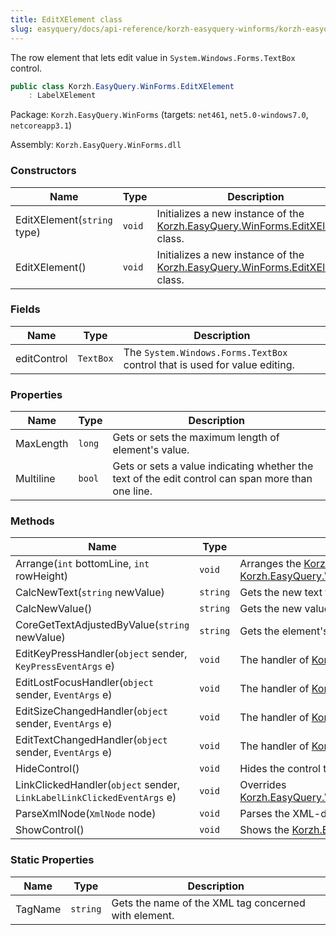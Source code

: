 ```yaml
---
title: EditXElement class
slug: easyquery/docs/api-reference/korzh-easyquery-winforms/korzh-easyquery-winforms-namespace/editxelement-class
---
```



The row element that lets edit value in `System.Windows.Forms.TextBox` control.
```csharp
public class Korzh.EasyQuery.WinForms.EditXElement
    : LabelXElement

```
Package: `Korzh.EasyQuery.WinForms` (targets: `net461`, `net5.0-windows7.0`, `netcoreapp3.1`)

Assembly: `Korzh.EasyQuery.WinForms.dll`

### Constructors

| Name | Type | Description | 
| --- | --- | --- | 
| EditXElement(`string` type) | `void` | Initializes a new instance of the [Korzh.EasyQuery.WinForms.EditXElement](/api-reference/korzh-easyquery-winforms/korzh-easyquery-winforms-namespace/editxelement-class) class. | 
| EditXElement() | `void` | Initializes a new instance of the [Korzh.EasyQuery.WinForms.EditXElement](/api-reference/korzh-easyquery-winforms/korzh-easyquery-winforms-namespace/editxelement-class) class. | 


### Fields

| Name | Type | Description | 
| --- | --- | --- | 
| editControl | `TextBox` | The `System.Windows.Forms.TextBox` control that is used for value editing. | 


### Properties

| Name | Type | Description | 
| --- | --- | --- | 
| MaxLength | `long` | Gets or sets the maximum length of element's value. | 
| Multiline | `bool` | Gets or sets a value indicating whether the text of the edit control can span more than one line. | 


### Methods

| Name | Type | Description | 
| --- | --- | --- | 
| Arrange(`int` bottomLine, `int` rowHeight) | `void` | Arranges the [Korzh.EasyQuery.WinForms.LabelXElement.ElementControl](/api-reference/korzh-easyquery-winforms/korzh-easyquery-winforms-namespace/labelxelement-class) on base panel.  Overrides [Korzh.EasyQuery.WinForms.LabelXElement.Arrange(System.Int32,System.Int32)](/api-reference/korzh-easyquery-winforms/korzh-easyquery-winforms-namespace/labelxelement-class). | 
| CalcNewText(`string` newValue) | `string` | Gets the new text from edit control | 
| CalcNewValue() | `string` | Gets the new value from edit control | 
| CoreGetTextAdjustedByValue(`string` newValue) | `string` | Gets the element's text according to its value.  This method can be overridden in inherited classes. | 
| EditKeyPressHandler(`object` sender, `KeyPressEventArgs` e) | `void` | The handler of [Korzh.EasyQuery.WinForms.EditXElement.editControl](/api-reference/korzh-easyquery-winforms/korzh-easyquery-winforms-namespace/editxelement-class)`System.Windows.Forms.Control.KeyPress` event. | 
| EditLostFocusHandler(`object` sender, `EventArgs` e) | `void` | The handler of [Korzh.EasyQuery.WinForms.EditXElement.editControl](/api-reference/korzh-easyquery-winforms/korzh-easyquery-winforms-namespace/editxelement-class)`System.Windows.Forms.Control.LostFocus` event. | 
| EditSizeChangedHandler(`object` sender, `EventArgs` e) | `void` | The handler of [Korzh.EasyQuery.WinForms.EditXElement.editControl](/api-reference/korzh-easyquery-winforms/korzh-easyquery-winforms-namespace/editxelement-class)`System.Windows.Forms.Control.SizeChanged` event. | 
| EditTextChangedHandler(`object` sender, `EventArgs` e) | `void` | The handler of [Korzh.EasyQuery.WinForms.EditXElement.editControl](/api-reference/korzh-easyquery-winforms/korzh-easyquery-winforms-namespace/editxelement-class)`System.Windows.Forms.Control.TextChanged` event. | 
| HideControl() | `void` | Hides the control that allows to edit the value. | 
| LinkClickedHandler(`object` sender, `LinkLabelLinkClickedEventArgs` e) | `void` | Overrides [Korzh.EasyQuery.WinForms.LabelXElement.LinkClickedHandler(System.Object,System.Windows.Forms.LinkLabelLinkClickedEventArgs)](/api-reference/korzh-easyquery-winforms/korzh-easyquery-winforms-namespace/labelxelement-class). | 
| ParseXmlNode(`XmlNode` node) | `void` | Parses the XML-description of element. | 
| ShowControl() | `void` | Shows the [Korzh.EasyQuery.WinForms.EditXElement.editControl](/api-reference/korzh-easyquery-winforms/korzh-easyquery-winforms-namespace/editxelement-class) to let user edit data. | 


### Static Properties

| Name | Type | Description | 
| --- | --- | --- | 
| TagName | `string` | Gets the name of the XML tag concerned with element. |